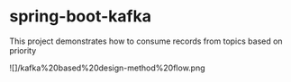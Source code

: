 # spring-boot-kafka
This project demonstrates how to consume records from topics based on priority 

![]/kafka%20based%20design-method%20flow.png
